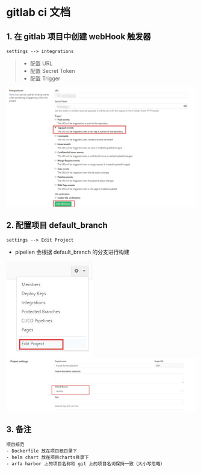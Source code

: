 # gitlab ci 文档

## 1. 在 gitlab 项目中创建 webHook 触发器  
    settings --> integrations  
   > - 配置 URL
   > - 配置 Secret Token
   > - 配置 Trigger   
    
![integrations](../docs/integrations.jpg)  

## 2. 配置项目 default_branch  
    settings --> Edit Project   

- pipelien 会根据 default_branch 的分支进行构建   
    
![](../docs/edit_project.jpg)  
![](../docs/project_settings.jpg)  
    
## 3. 备注  
    项目规范
    - Dockerfile 放在项目根目录下
    - helm chart 放在项目charts目录下
    - arfa harbor 上的项目名称和 git 上的项目名词保持一致（大小写忽略）
